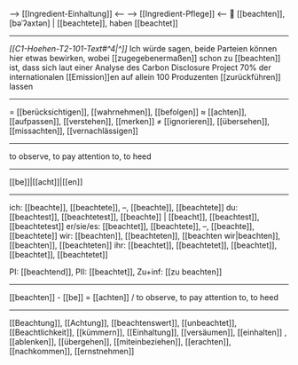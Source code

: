 --> [[Ingredient-Einhaltung]] <--
--> [[Ingredient-Pflege]] <--
🧐 [[beachten]], [bəˈʔaxtən] | [[beachtete]], haben [[beachtet]]

---
*[[C1-Hoehen-T2-101-Text#^4|^]]* Ich würde sagen, beide Parteien können hier etwas bewirken, wobei [[zugegebenermaßen]] schon zu [[beachten]] ist, dass sich laut einer Analyse des Carbon Disclosure Project 70% der internationalen [[Emission]]en auf allein 100 Produzenten [[zurückführen]] lassen


---
= [[berücksichtigen]], [[wahrnehmen]], [[befolgen]]
≈ [[achten]], [[aufpassen]], [[verstehen]], [[merken]]
≠ [[ignorieren]], [[übersehen]], [[missachten]], [[vernachlässigen]]

---
to observe, to pay attention to, to heed

---
[[be]]|[[acht]]|[[en]]

---
ich: [[beachte]], [[beachtete]], –, [[beachte]], [[beachtete]]
du: [[beachtest]], [[beachtetest]], [[beachte]] | [[beacht]], [[beachtest]], [[beachtetest]]
er/sie/es: [[beachtet]], [[beachtete]], –, [[beachte]], [[beachtete]]
wir: [[beachten]], [[beachteten]], [[beachten wir|beachten]], [[beachten]], [[beachteten]]
ihr: [[beachtet]], [[beachtetet]], [[beachtet]], [[beachtet]], [[beachtetet]]

PI: [[beachtend]], PII: [[beachtet]], Zu+inf: [[zu beachten]]

---
[[beachten]] - [[be]] = [[achten]] / to observe, to pay attention to, to heed

---
[[Beachtung]], [[Achtung]], [[beachtenswert]], [[unbeachtet]], [[Beachtlichkeit]], [[kümmern]], [[Einhaltung]], [[versäumen]], [[einhalten]]
, [[ablenken]], [[übergehen]], [[miteinbeziehen]], [[erachten]], [[nachkommen]], [[ernstnehmen]]